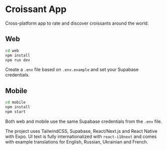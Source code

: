 # Croissant App

Cross-platform app to rate and discover croissants around the world.

## Web

```bash
cd web
npm install
npm run dev
```

Create a `.env` file based on `.env.example` and set your Supabase credentials.

## Mobile

```bash
cd mobile
npm install
npm start
```

Both web and mobile use the same Supabase credentials from the `.env` file.

The project uses TailwindCSS, Supabase, React/Next.js and React Native with Expo. UI text is fully internationalized with `react-i18next` and comes with example translations for English, Russian, Ukrainian and French.

